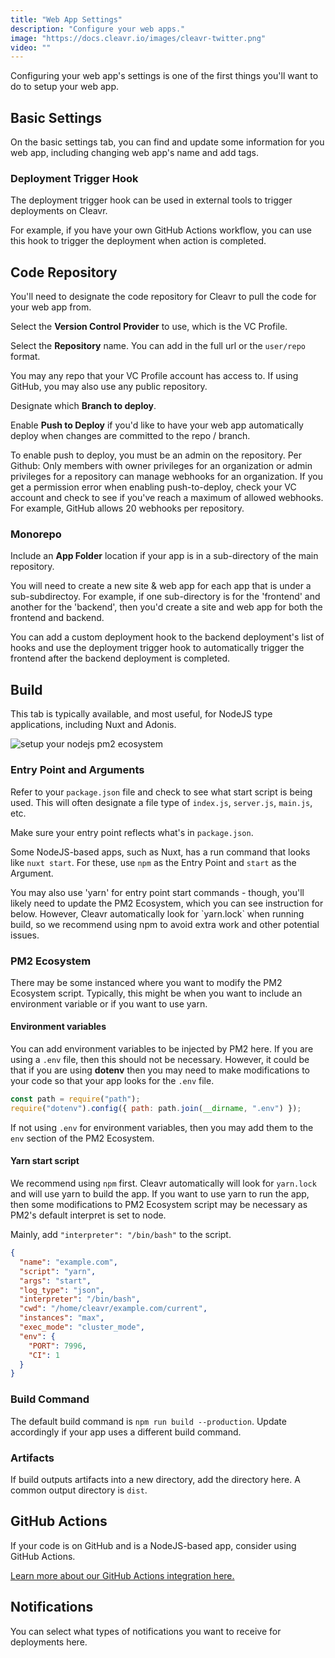 ```yaml
---
title: "Web App Settings"
description: "Configure your web apps."
image: "https://docs.cleavr.io/images/cleavr-twitter.png"
video: ""
---
```


Configuring your web app's settings is one of the first things you'll want to do to setup your web app.

## Basic Settings

On the basic settings tab, you can find and update some information for you web app, including changing web app's name and add tags.

### Deployment Trigger Hook

The deployment trigger hook can be used in external tools to trigger deployments on Cleavr.

For example, if you have your own GitHub Actions workflow, you can use this hook to trigger the deployment when action is completed.

## Code Repository

You'll need to designate the code repository for Cleavr to pull the code for your web app from.

Select the **Version Control Provider** to use, which is the VC Profile.

Select the **Repository** name. You can add in the full url or the `user/repo` format.

<base-info>
You may any repo that your VC Profile account has access to. If using GitHub, you may also use any public repository. 
</base-info>

Designate which **Branch to deploy**.

Enable **Push to Deploy** if you'd like to have your web app automatically deploy when changes are committed to the repo / branch.

<base-alert>
To enable push to deploy, you must be an admin on the repository. Per Github: Only members with owner privileges for an organization or admin privileges for a repository can manage webhooks for an organization. If you get a permission error when enabling push-to-deploy, check your VC account and check to see if you've reach a maximum of allowed webhooks. For example, GitHub allows 20 webhooks per repository. 
</base-alert>

### Monorepo

<you-tube video="DKoW5lGykko"></you-tube>

Include an **App Folder** location if your app is in a sub-directory of the main repository.

You will need to create a new site & web app for each app that is under a sub-subdirectoy. For example, if one sub-directory is for the 'frontend' and another for the 'backend', then you'd create a site and web app for both the frontend and backend.

<base-info>
You can add a custom deployment hook to the backend deployment's list of hooks and use the deployment trigger hook to automatically trigger the frontend after the backend deployment is completed. 
</base-info>

## Build

This tab is typically available, and most useful, for NodeJS type applications, including Nuxt and Adonis.

![setup your nodejs pm2 ecosystem](/images/deployment/cleavr-pm2-ecosystem.png)

### Entry Point and Arguments

Refer to your `package.json` file and check to see what start script is being used. This will often designate a file type of `index.js`, `server.js`, `main.js`, etc.

Make sure your entry point reflects what's in `package.json`.

Some NodeJS-based apps, such as Nuxt, has a run command that looks like `nuxt start`. For these, use `npm` as the Entry Point and `start` as the Argument.

<base-alert>
You may also use 'yarn' for entry point start commands - though, you'll likely need to update the PM2 Ecosystem, which
you can see instruction for below. However, Cleavr automatically look for `yarn.lock` when running build, so we recommend using npm to avoid extra
work and other potential issues. 
</base-alert>

### PM2 Ecosystem

There may be some instanced where you want to modify the PM2 Ecosystem script. Typically, this might be
when you want to include an environment variable or if you want to use yarn.

#### Environment variables

You can add environment variables to be injected by PM2 here. If you are using a `.env` file, then this should not be necessary. However,
it could be that if you are using **dotenv** then you may need to make modifications to your code so that your app looks for the `.env` file.

```javascript
const path = require("path");
require("dotenv").config({ path: path.join(__dirname, ".env") });
```

If not using `.env` for environment variables, then you may add them to the `env` section of the PM2 Ecosystem.

#### Yarn start script

We recommend using `npm` first. Cleavr automatically will look for `yarn.lock` and will use yarn to build the app. If you want to use
yarn to run the app, then some modifications to PM2 Ecosystem script may be necessary as PM2's default interpret is set to node.

Mainly, add `"interpreter": "/bin/bash"` to the script.

```json
{
  "name": "example.com",
  "script": "yarn",
  "args": "start",
  "log_type": "json",
  "interpreter": "/bin/bash",
  "cwd": "/home/cleavr/example.com/current",
  "instances": "max",
  "exec_mode": "cluster_mode",
  "env": {
    "PORT": 7996,
    "CI": 1
  }
}
```

### Build Command

The default build command is `npm run build --production`. Update accordingly if your app uses a different build command.

### Artifacts

If build outputs artifacts into a new directory, add the directory here. A common output directory is `dist`.

## GitHub Actions

If your code is on GitHub and is a NodeJS-based app, consider using GitHub Actions.

[Learn more about our GitHub Actions integration here.](/github-actions)

## Notifications

You can select what types of notifications you want to receive for deployments here.
